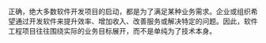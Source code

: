 正确，绝大多数软件开发项目的启动，都是为了满足某种业务需求。企业或组织希望通过开发软件来提升效率、增加收入、改善服务或解决特定的问题。因此，软件工程项目往往围绕实际的业务目标展开，而不是单纯为了技术本身。